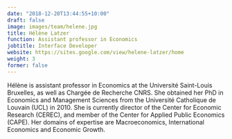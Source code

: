 ```yaml
---
date: "2018-12-20T13:44:55+10:00"
draft: false
image: images/team/helene.jpg
title: Hélène Latzer
function: Assistant professor in Economics
jobtitle: Interface Developer
website: https://sites.google.com/view/helene-latzer/home
weight: 3
former: false
---
```


Hélène is assistant professor in Economics at the Université Saint-Louis Bruxelles, as well as Chargée de Recherche CNRS. She obtained her PhD in Economics and Management Sciences from the Université Catholique de Louvain (UCL) in 2010. She is currently director of the Center for Economic Research (CEREC), and member of the Center for Applied Public Economics (CAPE).
Her domains of expertise are Macroeconomics, International Economics and Economic Growth.